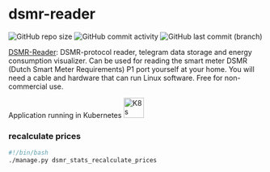 # dsmr-reader

![GitHub repo size](https://img.shields.io/github/repo-size/x-real-ip/dsmr-reader?logo=Github)
![GitHub commit activity](https://img.shields.io/github/commit-activity/y/x-real-ip/dsmr-reader?logo=github)
![GitHub last commit (branch)](https://img.shields.io/github/last-commit/x-real-ip/dsmr-reader/main?logo=github)

[DSMR-Reader](https://github.com/xirixiz/dsmr-reader-docker): DSMR-protocol reader, telegram data storage and energy consumption visualizer. Can be used for reading the smart meter DSMR (Dutch Smart Meter Requirements) P1 port yourself at your home. You will need a cable and hardware that can run Linux software. Free for non-commercial use.

Application running in Kubernetes <img src="https://github.com/x-real-ip/gitops/blob/main/assets/img/k8s.png?raw=true" alt="K8s" style="height: 40px; width:40px;"/>

### recalculate prices

```bash
#!/bin/bash
./manage.py dsmr_stats_recalculate_prices
```
